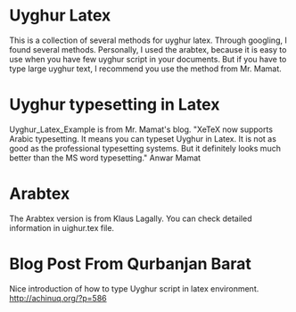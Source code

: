 # Uyghur Latex
This is a collection of several methods for uyghur latex. Through googling, I found several methods. Personally, I used the arabtex, because it is easy to use when you have few uyghur script in your documents. But if you have to type large uyghur text, I recommend you use the method from Mr. Mamat. 

#  Uyghur typesetting in Latex
Uyghur_Latex_Example is from Mr. Mamat's blog. "XeTeX now supports Arabic typesetting. It means you can typeset Uyghur in Latex. It is not as good as the professional typesetting systems. But it definitely looks much better than the MS word typesetting." Anwar Mamat

# Arabtex
The Arabtex version is from Klaus Lagally. You can check detailed information in uighur.tex file.


# Blog Post From Qurbanjan Barat
Nice introduction of how to type Uyghur script in latex environment. http://achinuq.org/?p=586
